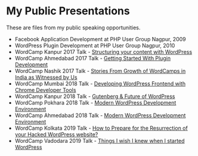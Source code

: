 # My Public Presentations

These are files from my public speaking opportunities.
- Facebook Application Development at PHP User Group Nagpur, 2009 
- WordPress Plugin Development at PHP User Group Nagpur, 2010
- WordCamp Kanpur 2017 Talk - [Structuring your content with WordPress](https://2017.kanpur.wordcamp.org/2017/06/04/abhishek-deshpande-structuring-your-content-with-wordpress/)
- WordCamp Ahmedabad 2017 Talk - [Getting Started With Plugin Development](https://2017.ahmedabad.wordcamp.org/getting-started-with-plugin-development-by-abhishek-deshpande/)
- WordCamp Nashik 2017 Talk - [Stories From Growth of WordCamps in India as Witnessed by Us](https://2017.nashik.wordcamp.org/stories-from-growth-of-wordcamps-in-india-as-witnessed-by-us/)
- WordCamp Mumbai 2018 Talk - [Developing WordPress Frontend with Chrome Developer Tools](https://2018.mumbai.wordcamp.org/session/developing-wordpress-frontend-with-chrome-developer-tools/)
- WordCamp Kanpur 2018 Talk - [Gutenberg & Future of WordPress](https://2018.kanpur.wordcamp.org/session/gutenberg-and-future-of-wordpress/)
- WordCamp Pokhara 2018 Talk - [Modern WordPress Development Environment](https://2018.pokhara.wordcamp.org/speaker/abhishek-deshpande/)
- WordCamp Ahmedabad 2018 Talk - [Modern WordPress Development Environment](https://2018.ahmedabad.wordcamp.org/modern-wordpress-development-environment-by-abhishek-deshpande/)
- WordCamp Kolkata 2019 Talk - [How to Prepare for the Resurrection of your Hacked WordPress website?](https://2019.kolkata.wordcamp.org/session/how-to-prepare-for-the-resurrection-of-your-hacked-wordpress-website/)
- WordCamp Vadodara 2019 Talk - [Things I wish I knew when I started WordPress](https://2019.vadodara.wordcamp.org/things-i-wish-i-knew-when-i-started-wordpress-by-abhishek-deshpande/)